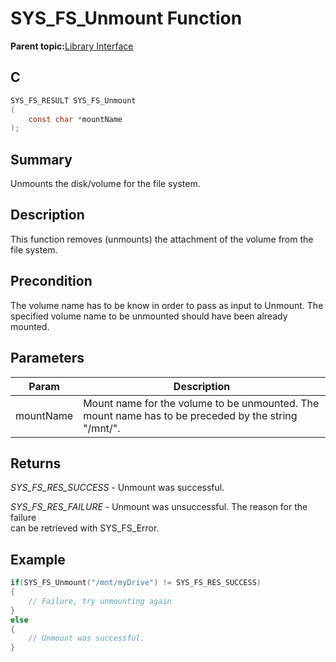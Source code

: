 # SYS\_FS\_Unmount Function

**Parent topic:**[Library Interface](GUID-42556FDF-A632-49FE-8A5E-9303A926578C.md)

## C

```c
SYS_FS_RESULT SYS_FS_Unmount
(
    const char *mountName
);
```

## Summary

Unmounts the disk/volume for the file system.

## Description

This function removes \(unmounts\) the attachment of the volume from the<br />file system.

## Precondition

The volume name has to be know in order to pass as input to Unmount. The specified volume name to be unmounted should have been already mounted.

## Parameters

|Param|Description|
|-----|-----------|
|mountName|Mount name for the volume to be unmounted. The mount name has to be preceded by the string "/mnt/".|

## Returns

*SYS\_FS\_RES\_SUCCESS* - Unmount was successful.

*SYS\_FS\_RES\_FAILURE* - Unmount was unsuccessful. The reason for the failure<br />can be retrieved with SYS\_FS\_Error.

## Example

```c
if(SYS_FS_Unmount("/mnt/myDrive") != SYS_FS_RES_SUCCESS)
{
    // Failure, try unmounting again
}
else
{
    // Unmount was successful.
}
```

